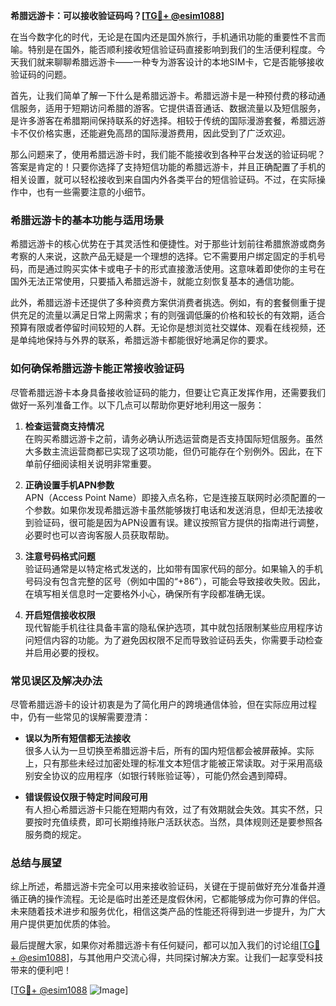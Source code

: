 **希腊远游卡：可以接收验证码吗？[[TG💪+ @esim1088](https://t.me/s/esim1088)]**

在当今数字化的时代，无论是在国内还是国外旅行，手机通讯功能的重要性不言而喻。特别是在国外，能否顺利接收短信验证码直接影响到我们的生活便利程度。今天我们就来聊聊希腊远游卡——一种专为游客设计的本地SIM卡，它是否能够接收验证码的问题。

首先，让我们简单了解一下什么是希腊远游卡。希腊远游卡是一种预付费的移动通信服务，适用于短期访问希腊的游客。它提供语音通话、数据流量以及短信服务，是许多游客在希腊期间保持联系的好选择。相较于传统的国际漫游套餐，希腊远游卡不仅价格实惠，还能避免高昂的国际漫游费用，因此受到了广泛欢迎。

那么问题来了，使用希腊远游卡时，我们能不能接收到各种平台发送的验证码呢？答案是肯定的！只要你选择了支持短信功能的希腊远游卡，并且正确配置了手机的相关设置，就可以轻松接收到来自国内外各类平台的短信验证码。不过，在实际操作中，也有一些需要注意的小细节。

### **希腊远游卡的基本功能与适用场景**

希腊远游卡的核心优势在于其灵活性和便捷性。对于那些计划前往希腊旅游或商务考察的人来说，这款产品无疑是一个理想的选择。它不需要用户绑定固定的手机号码，而是通过购买实体卡或电子卡的形式直接激活使用。这意味着即使你的主号在国外无法正常使用，只要插入希腊远游卡，就能立刻恢复基本的通信功能。

此外，希腊远游卡还提供了多种资费方案供消费者挑选。例如，有的套餐侧重于提供充足的流量以满足日常上网需求；有的则强调低廉的价格和较长的有效期，适合预算有限或者停留时间较短的人群。无论你是想浏览社交媒体、观看在线视频，还是单纯地保持与外界的联系，希腊远游卡都能很好地满足你的要求。

### **如何确保希腊远游卡能正常接收验证码**

尽管希腊远游卡本身具备接收验证码的能力，但要让它真正发挥作用，还需要我们做好一系列准备工作。以下几点可以帮助你更好地利用这一服务：

1. **检查运营商支持情况**  
   在购买希腊远游卡之前，请务必确认所选运营商是否支持国际短信服务。虽然大多数主流运营商都已实现了这项功能，但仍可能存在个别例外。因此，在下单前仔细阅读相关说明非常重要。

2. **正确设置手机APN参数**  
   APN（Access Point Name）即接入点名称，它是连接互联网时必须配置的一个参数。如果你发现希腊远游卡虽然能够拨打电话和发送消息，但却无法接收到验证码，很可能是因为APN设置有误。建议按照官方提供的指南进行调整，必要时也可以咨询客服人员获取帮助。

3. **注意号码格式问题**  
   验证码通常是以特定格式发送的，比如带有国家代码的部分。如果输入的手机号码没有包含完整的区号（例如中国的“+86”），可能会导致接收失败。因此，在填写相关信息时一定要格外小心，确保所有字段都准确无误。

4. **开启短信接收权限**  
   现代智能手机往往具备丰富的隐私保护选项，其中就包括限制某些应用程序访问短信内容的功能。为了避免因权限不足而导致验证码丢失，你需要手动检查并启用必要的授权。

### **常见误区及解决办法**

尽管希腊远游卡的设计初衷是为了简化用户的跨境通信体验，但在实际应用过程中，仍有一些常见的误解需要澄清：

- **误以为所有短信都无法接收**  
  很多人认为一旦切换至希腊远游卡后，所有的国内短信都会被屏蔽掉。实际上，只有那些未经过加密处理的标准文本短信才能被正常读取。对于采用高级别安全协议的应用程序（如银行转账验证等），可能仍然会遇到障碍。

- **错误假设仅限于特定时间段可用**  
  有人担心希腊远游卡只能在短期内有效，过了有效期就会失效。其实不然，只要按时充值续费，即可长期维持账户活跃状态。当然，具体规则还是要参照各服务商的规定。

### **总结与展望**

综上所述，希腊远游卡完全可以用来接收验证码，关键在于提前做好充分准备并遵循正确的操作流程。无论是临时出差还是度假休闲，它都能够成为你可靠的伴侣。未来随着技术进步和服务优化，相信这类产品的性能还将得到进一步提升，为广大用户提供更加优质的体验。

最后提醒大家，如果你对希腊远游卡有任何疑问，都可以加入我们的讨论组[[TG💪+ @esim1088](https://t.me/s/esim1088)]，与其他用户交流心得，共同探讨解决方案。让我们一起享受科技带来的便利吧！

[[TG💪+ @esim1088](https://t.me/s/esim1088) ![Image](https://i.postimg.cc/4NQfJmqS/Snipaste-2025-05-13-00-14-12.png)]